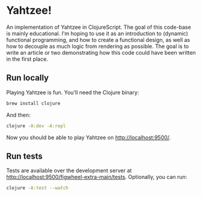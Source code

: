 # Yahtzee!

An implementation of Yahtzee in ClojureScript. The goal of this code-base is
mainly educational. I'm hoping to use it as an introduction to (dynamic)
functional programming, and how to create a functional design, as well as how to
decouple as much logic from rendering as possible. The goal is to write an
article or two demonstrating how this code could have been written in the first
place.

## Run locally

Playing Yahtzee is fun. You'll need the Clojure binary:

```sh
brew install clojure
```

And then:

```sh
clojure -A:dev -A:repl
```

Now you should be able to play Yahtzee on
[http://localhost:9500/](http://localhost:9500/).

## Run tests

Tests are available over the development server at
[http://localhost:9500/figwheel-extra-main/tests](http://localhost:9500/figwheel-extra-main/tests).
Optionally, you can run:

```sh
clojure -A:test --watch
```
